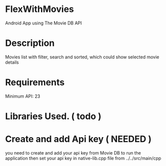 # FlexWithMovies

Android App using The Movie DB API

# Description 
Movies list with filter, search  and sorted, which could show selected movie details

# Requirements
Minimum API:  23

# Libraries Used. ( todo ) 

# Create and add Api key ( NEEDED )
 you need to create and add your api key from Movie DB to run the application then set your api key in native-lib.cpp file from ../../src/main/cpp
